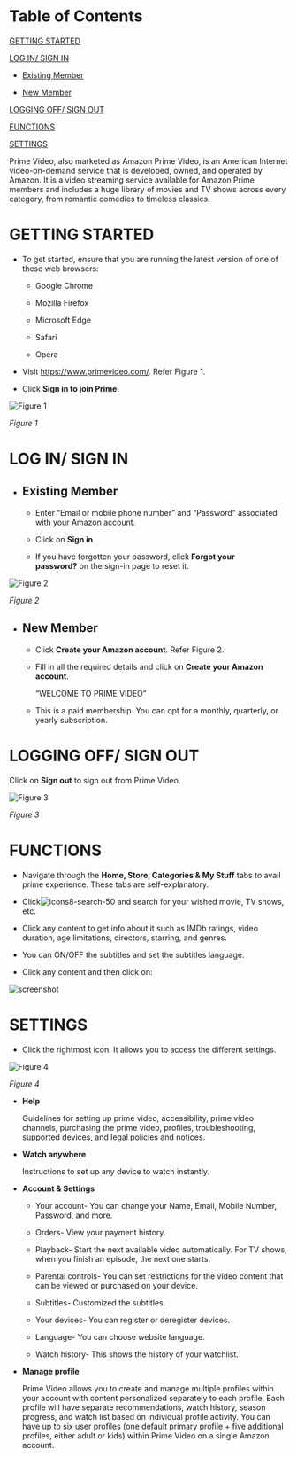 # Table of Contents

[GETTING STARTED](#getting-started)

[LOG IN/ SIGN IN](#log-in-sign-in)

- [Existing Member](#existing-member)

- [New Member](#new-member)

[LOGGING OFF/ SIGN OUT](#logging-off-sign-out)

[FUNCTIONS](#functions)

[SETTINGS](#settings)

Prime Video, also marketed as Amazon Prime Video, is an American
Internet video-on-demand service that is developed, owned, and operated
by Amazon. It is a video streaming service available for Amazon Prime
members and includes a huge library of movies and TV shows across every
category, from romantic comedies to timeless classics.

# GETTING STARTED

- To get started, ensure that you are running the latest version of one of these web browsers:

  * Google Chrome

  * Mozilla Firefox

  * Microsoft Edge

  * Safari

  * Opera

- Visit <https://www.primevideo.com/>. Refer Figure 1.

- Click **Sign in to join Prime**.

![Figure 1](https://github.com/nivekris18/User-Manual/assets/133299290/19d82ad3-3f82-4ee3-a0b0-a027c30bbf16)

*Figure 1*

# LOG IN/ SIGN IN

- ## Existing Member

    * Enter “Email or mobile phone number” and “Password” associated with your Amazon account.

    * Click on **Sign in**

    * If you have forgotten your password, click **Forgot your password?** on the sign-in page to reset it.

![Figure 2](https://github.com/nivekris18/User-Manual/assets/133299290/06a8e681-0a35-4023-ae35-02c8576eb992)

*Figure 2*

- ## New Member

    * Click **Create your Amazon account**. Refer Figure 2.

    * Fill in all the required details and click on **Create your Amazon account**.
      
      “WELCOME TO PRIME VIDEO”

    * This is a paid membership. You can opt for a monthly, quarterly, or yearly subscription.

# LOGGING OFF/ SIGN OUT

Click on **Sign out** to sign out from Prime Video.

![Figure 3](https://github.com/nivekris18/User-Manual/assets/133299290/b3011d7f-84b5-456f-a905-83002c30acad)

*Figure 3*

# FUNCTIONS

- Navigate through the **Home, Store, Categories & My Stuff** tabs to
  avail prime experience. These tabs are self-explanatory.

- Click![icons8-search-50](https://github.com/nivekris18/User-Manual/assets/133299290/b52bd0b6-6e4f-437e-a509-76b8ec651932)
  and search for your wished movie, TV shows, etc.

- Click any content to get info about it such as IMDb ratings, video
  duration, age limitations, directors, starring, and genres.

- You can ON/OFF the subtitles and set the subtitles language.

- Click any content and then click on:

![screenshot](https://github.com/nivekris18/User-Manual/assets/133299290/4e78e857-8268-4f9f-8bb8-b951fb2c200b)

# SETTINGS

- Click the rightmost icon. It allows you to access the different settings.

![Figure 4](https://github.com/nivekris18/User-Manual/assets/133299290/9e0e248b-a0ff-472f-9a36-fe9ee826aee5)

*Figure 4*

- **Help**

   Guidelines for setting up prime video, accessibility, prime video channels, purchasing the prime video, profiles, troubleshooting, supported devices, and legal policies and notices.

- **Watch anywhere**

   Instructions to set up any device to watch instantly.

- **Account & Settings**

     * Your account- You can change your Name, Email, Mobile Number, Password, and more.

     * Orders- View your payment history.

     * Playback- Start the next available video automatically. For TV shows, when you finish an episode, the next one starts.

     * Parental controls- You can set restrictions for the video content that can be viewed or purchased on your device.

     * Subtitles- Customized the subtitles.

     * Your devices- You can register or deregister devices.

     * Language- You can choose website language.

     * Watch history- This shows the history of your watchlist.

- **Manage profile**

   Prime Video allows you to create and manage multiple profiles within
   your account with content personalized separately to each profile.
   Each profile will have separate recommendations, watch history, season
   progress, and watch list based on individual profile activity. You can
   have up to six user profiles (one default primary profile + five
   additional profiles, either adult or kids) within Prime Video on a
   single Amazon account.
